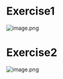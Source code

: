 # Exercise1
![image.png](attachment:b8b2b4d2-12c8-4179-ad61-0b43aa232e9f:image.png)
# Exercise2
![image.png](attachment:368a20ed-7e80-48c0-861f-d55148cb186c:image.png)
